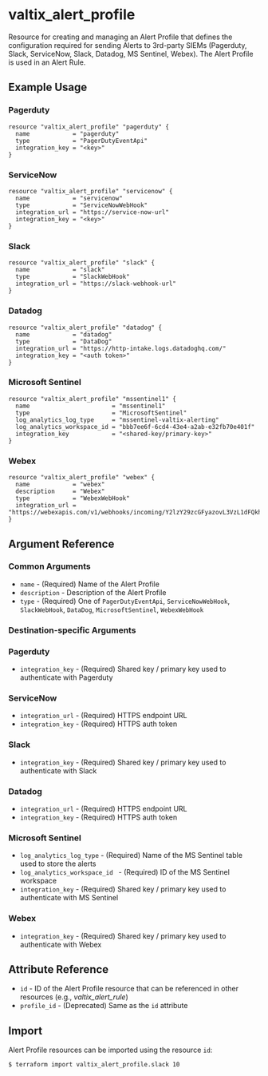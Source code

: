 # valtix_alert_profile
Resource for creating and managing an Alert Profile that defines the configuration required for sending Alerts to 3rd-party SIEMs (Pagerduty, Slack, ServiceNow, Slack, Datadog, MS Sentinel, Webex).  The Alert Profile is used in an Alert Rule.

## Example Usage

### Pagerduty
```hcl
resource "valtix_alert_profile" "pagerduty" {
  name            = "pagerduty"
  type            = "PagerDutyEventApi"
  integration_key = "<key>"
}
```

### ServiceNow
```hcl
resource "valtix_alert_profile" "servicenow" {
  name            = "servicenow"
  type            = "ServiceNowWebHook"
  integration_url = "https://service-now-url"
  integration_key = "<key>"
}
```

### Slack
```hcl
resource "valtix_alert_profile" "slack" {
  name            = "slack"
  type            = "SlackWebHook"
  integration_url = "https://slack-webhook-url"
}
```

### Datadog
```hcl
resource "valtix_alert_profile" "datadog" {
  name            = "datadog"
  type            = "DataDog"
  integration_url = "https://http-intake.logs.datadoghq.com/"
  integration_key = "<auth token>"
}
```

### Microsoft Sentinel
```hcl
resource "valtix_alert_profile" "mssentinel1" {
  name                       = "mssentinel1"
  type                       = "MicrosoftSentinel"
  log_analytics_log_type     = "mssentinel-valtix-alerting"
  log_analytics_workspace_id = "bbb7ee6f-6cd4-43e4-a2ab-e32fb70e401f"
  integration_key            = "<shared-key/primary-key>"
}
```

### Webex
```hcl
resource "valtix_alert_profile" "webex" {
  name            = "webex"
  description     = "Webex"
  type            = "WebexWebHook"
  integration_url = "https://webexapis.com/v1/webhooks/incoming/Y2lzY29zcGFyazovL3VzL1dFQkhPT0svYjc5NTQ0NzMtMWQ2ZC00Y2I0LTk1ZWMtYzFlNTA0NGZlNTE2"
}
```

## Argument Reference

### Common Arguments
* `name` - (Required) Name of the Alert Profile
* `description` - Description of the Alert Profile
* `type` - (Required) One of `PagerDutyEventApi`, `ServiceNowWebHook`, `SlackWebHook`, `DataDog`, `MicrosoftSentinel`, `WebexWebHook`

### Destination-specific Arguments

### Pagerduty
* `integration_key` - (Required) Shared key / primary key used to authenticate with Pagerduty

### ServiceNow
* `integration_url` - (Required) HTTPS endpoint URL
* `integration_key` - (Required) HTTPS auth token

### Slack
* `integration_key` - (Required) Shared key / primary key used to authenticate with Slack

### Datadog
* `integration_url` - (Required) HTTPS endpoint URL
* `integration_key` - (Required) HTTPS auth token

### Microsoft Sentinel
* `log_analytics_log_type` - (Required) Name of the MS Sentinel table used to store the alerts 
* `log_analytics_workspace_id ` - (Required) ID of the MS Sentinel workspace
* `integration_key` - (Required) Shared key / primary key used to authenticate with MS Sentinel

### Webex
* `integration_key` - (Required) Shared key / primary key used to authenticate with Webex

## Attribute Reference
* `id` - ID of the Alert Profile resource that can be referenced in other resources (e.g., *valtix_alert_rule*)
* `profile_id` - (Deprecated) Same as the `id` attribute

## Import
Alert Profile resources can be imported using the resource `id`:

```hcl
$ terraform import valtix_alert_profile.slack 10
```